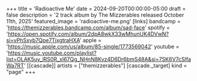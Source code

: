 +++
title = 'Radioactive Me'
date = 2024-09-20T00:00:00-05:00
draft = false
description = '2 track album by The Mizzerables released October 11th, 2025'
featured_image = 'radioactive-me.png'
[links]
    bandcamp = 'https://themizzerables.bandcamp.com/album/sad-face'
    spotify = 'https://open.spotify.com/album/2dpA8wkX33wMhunUK4DVwN?si=vPhSxyb7Qpe7TjxgtraHXA'
    apple = 'https://music.apple.com/us/album/85-single/1773569042'
    youtube = 'https://music.youtube.com/playlist?list=OLAK5uy_lRS0R_xI67Qg_NHnN8Kvz4D6Dr6bmS48A&si=7SK6V7cSlfaWa7RT'
[[cascade]]
    artists = ["themizzerables"]
    [cascade._target]
        kind = "page"
+++
